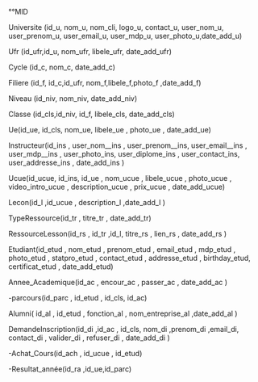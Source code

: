 °°MlD


Universite (id_u, nom_u, nom_cli, logo_u, contact_u, user_nom_u, user_prenom_u, user_email_u, user_mdp_u, user_photo_u,date_add_u)

Ufr (id_ufr,id_u, nom_ufr, libele_ufr, date_add_ufr)

Cycle (id_c, nom_c, date_add_c)

Filiere (id_f, id_c,id_ufr, nom_f,libele_f,photo_f ,date_add_f)

Niveau (id_niv, nom_niv, date_add_niv)

Classe (id_cls,id_niv, id_f, libele_cls, date_add_cls) 

Ue(id_ue, id_cls, nom_ue, libele_ue , photo_ue , date_add_ue)

Instructeur(id_ins , user_nom__ins , user_prenom__ins, user_email__ins , user_mdp__ins , user_photo_ins, user_diplome_ins , user_contact_ins, user_addresse_ins , date_add_ins )

Ucue(id_ucue, id_ins, id_ue , nom_ucue , libele_ucue , photo_ucue , video_intro_ucue , description_ucue , prix_ucue , date_add_ucue)

Lecon(id_l ,id_ucue , description_l ,date_add_l )

TypeRessource(id_tr , titre_tr , date_add_tr)

RessourceLesson(id_rs , id_tr ,id_l, titre_rs , lien_rs , date_add_rs )

Etudiant(id_etud , nom_etud , prenom_etud , email_etud , mdp_etud , photo_etud , statpro_etud , contact_etud , addresse_etud , birthday_etud, certificat_etud , date_add_etud)

Annee_Academique(id_ac , encour_ac , passer_ac , date_add_ac )

-parcours(id_parc , id_etud , id_cls, id_ac)

Alumni( id_al , id_etud , fonction_al , nom_entreprise_al ,date_add_al )

DemandeInscription(id_di ,id_ac , id_cls, nom_di ,prenom_di ,email_di, contact_di , valider_di , refuser_di , date_add_di )

-Achat_Cours(id_ach , id_ucue , id_etud)

-Resultat_année(id_ra ,id_ue,id_parc)
